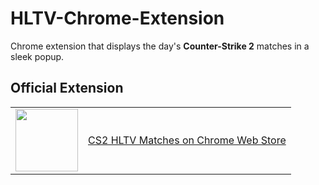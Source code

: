 # HLTV-Chrome-Extension

Chrome extension that displays the day's **Counter-Strike 2** matches in a sleek popup.

## Official Extension

<table>
  <tr>
    <td><img src="https://fonts.gstatic.com/s/i/productlogos/chrome_store/v7/192px.svg" width="100"/></td>
    <td style="vertical-align:middle;"><a href="https://chrome.google.com/webstore/detail/hltv-matches/mgngboaodngnlgbcfokbdehhdjfdjbcf">CS2 HLTV Matches on Chrome Web Store</a></td>
  </tr>
</table>
